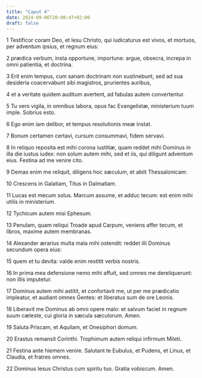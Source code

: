 ```yaml
---
title: "Caput 4"
date: 2024-09-06T20:00:47+02:00
draft: false
---
```



1 Testificor coram Deo, et Iesu Christo, qui iudicaturus est vivos, et mortuos, per adventum ipsius, et regnum eius:

2 prædica verbum, insta opportune, importune: argue, obsecra, increpa in omni patientia, et doctrina.

3 Erit enim tempus, cum sanam doctrinam non sustinebunt, sed ad sua desideria coacervabunt sibi magistros, prurientes auribus,

4 et a veritate quidem auditum avertent, ad fabulas autem convertentur.

5 Tu vero vigila, in omnibus labora, opus fac Evangelistæ, ministerium tuum imple. Sobrius esto.

6 Ego enim iam delibor, et tempus resolutionis meæ instat.

7 Bonum certamen certavi, cursum consummavi, fidem servavi.

8 In reliquo reposita est mihi corona iustitiæ, quam reddet mihi Dominus in illa die iustus iudex: non solum autem mihi, sed et iis, qui diligunt adventum eius. Festina ad me venire cito.

9 Demas enim me reliquit, diligens hoc sæculum, et abiit Thessalonicam:

10 Crescens in Galatiam, Titus in Dalmatiam.

11 Lucas est mecum solus. Marcum assume, et adduc tecum: est enim mihi utilis in ministerium.

12 Tychicum autem misi Ephesum.

13 Penulam, quam reliqui Troade apud Carpum, veniens affer tecum, et libros, maxime autem membranas.

14 Alexander ærarius multa mala mihi ostendit: reddet illi Dominus secundum opera eius:

15 quem et tu devita: valde enim restitit verbis nostris.

16 In prima mea defensione nemo mihi affuit, sed omnes me dereliquerunt: non illis imputetur.

17 Dominus autem mihi astitit, et confortavit me, ut per me prædicatio impleatur, et audiant omnes Gentes: et liberatus sum de ore Leonis.

18 Liberavit me Dominus ab omni opere malo: et salvum faciet in regnum suum cæleste, cui gloria in sæcula sæculorum. Amen.

19 Saluta Priscam, et Aquilam, et Onesiphori domum.

20 Erastus remansit Corinthi. Trophimum autem reliqui infirmum Mileti.

21 Festina ante hiemem venire. Salutant te Eubulus, et Pudens, et Linus, et Claudia, et fratres omnes.

22 Dominus Iesus Christus cum spiritu tuo. Gratia vobiscum. Amen.

